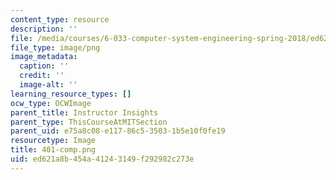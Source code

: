 ```yaml
---
content_type: resource
description: ''
file: /media/courses/6-033-computer-system-engineering-spring-2018/ed621a8b454a41243149f292982c273e_401-comp.png
file_type: image/png
image_metadata:
  caption: ''
  credit: ''
  image-alt: ''
learning_resource_types: []
ocw_type: OCWImage
parent_title: Instructor Insights
parent_type: ThisCourseAtMITSection
parent_uid: e75a8c08-e117-86c5-3503-1b5e10f0fe19
resourcetype: Image
title: 401-comp.png
uid: ed621a8b-454a-4124-3149-f292982c273e
---
```

